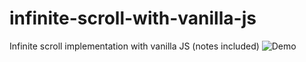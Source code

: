 # infinite-scroll-with-vanilla-js
Infinite scroll implementation with vanilla JS (notes included)
![Demo](https://github.com/Dong-Nhan/infinite-scroll-with-vanilla-js/blob/master/demo.gif)